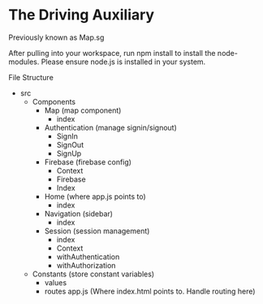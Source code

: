 # The Driving Auxiliary

Previously known as Map.sg

After pulling into your workspace, run npm install to install the node-modules. Please ensure node.js is installed in your system.

File Structure
- src
  - Components
    - Map (map component)
      - index
    - Authentication (manage signin/signout)
      - SignIn
      - SignOut
      - SignUp
    - Firebase (firebase config)
      - Context
      - Firebase
      - Index
    - Home (where app.js points to)
      - index
    - Navigation (sidebar)
      - index
    - Session (session management)
      - index
      - Context
      - withAuthentication
      - withAuthorization
  - Constants (store constant variables)
      - values 
      - routes 
app.js (Where index.html points to. Handle routing here)
